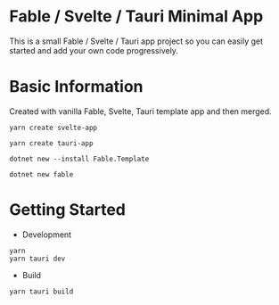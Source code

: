 #  Fable / Svelte / Tauri Minimal App

This is a small Fable / Svelte / Tauri app project so you can easily get started and add your own code progressively. 

# Basic Information

Created with vanilla Fable, Svelte, Tauri template app and then merged.
```
yarn create svelte-app

yarn create tauri-app

dotnet new --install Fable.Template

dotnet new fable
```

# Getting Started

- Development 
```
yarn
yarn tauri dev
```

- Build
```
yarn tauri build
```

